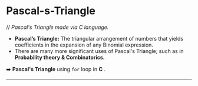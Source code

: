 # Pascal-s-Triangle
// _Pascal's Triangle made via C language._

 - **Pascal’s Triangle:** The triangular arrangement of numbers that yields coefficients in the expansion of any Binomial expression.
 - There are many more significant uses of Pascal's Triangle; such as in **Probability theory & Combinatorics.**

➡️ **Pascal's Triangle** using `for` loop in **C** .

------------------

